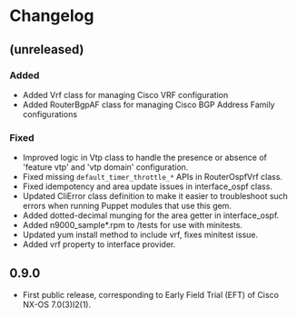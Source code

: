 Changelog
=========

(unreleased)
------------

### Added

* Added Vrf class for managing Cisco VRF configuration
* Added RouterBgpAF class for managing Cisco BGP Address Family
  configurations

### Fixed

* Improved logic in Vtp class to handle the presence or absence of
  'feature vtp' and 'vtp domain' configuration.
* Fixed missing `default_timer_throttle_*` APIs in RouterOspfVrf class.
* Fixed idempotency and area update issues in interface_ospf class.
* Updated CliError class definition to make it easier to troubleshoot such
  errors when running Puppet modules that use this gem.
* Added dotted-decimal munging for the area getter in interface_ospf.
* Added n9000_sample*.rpm to /tests for use with minitests.
* Updated yum install method to include vrf, fixes minitest issue.
* Added vrf property to interface provider.

0.9.0
-----

* First public release, corresponding to Early Field Trial (EFT) of
  Cisco NX-OS 7.0(3)I2(1).
